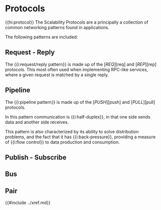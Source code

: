 # Protocols

{{hi:protocol}}
The Scalability Protocols are a principally a collection of common networking
patterns found in applications.

The following patterns are included:

## Request - Reply

The {{i:request/reply pattern}} is made up of the [_REQ_][req] and [_REP_][rep] protocols.
This most often used when implementing RPC-like services, where
a given request is matched by a single reply.

## Pipeline

The {{i:pipeline pattern}} is made up of the [_PUSH_][push] and [_PULL_][pull]
protocols.

In this pattern communication is {{i:half-duplex}}, in that one side sends
data and another side receives.

This pattern is also characterized by its ability to solve distribution
problems, and the fact that it has {{i:back-pressure}}, providing a measure
of {{i:flow control}} to data production and consumption.

## Publish - Subscribe

## Bus

## Pair

{{#include ../xref.md}}
